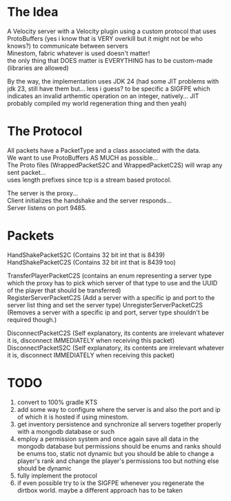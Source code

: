 # The Idea
A Velocity server with a Velocity plugin using a custom protocol that uses ProtoBuffers (yes i know that is VERY overkill but it might not be who knows?) to communicate between servers \
Minestom, fabric whatever is used doesn't matter! \
the only thing that DOES matter is EVERYTHING has to be custom-made (libraries are allowed)

By the way, the implementation uses JDK 24 (had some JIT problems with jdk 23, still have them but... less i guess? to be specific a SIGFPE which indicates an invalid arthemtic operation on an integer, natively... JIT probably compiled my world regeneration thing and then yeah)

# The Protocol
All packets have a PacketType and a class associated with the data. \
We want to use ProtoBuffers AS MUCH as possible... \
The Proto files (WrappedPacketS2C and WrappedPacketC2S) will wrap any sent packet... \
uses length prefixes since tcp is a stream based protocol.

The server is the proxy... \
Client initializes the handshake and the server responds... \
Server listens on port 9485.

# Packets
HandShakePacketS2C (Contains 32 bit int that is 8439) \
HandShakePacketC2S (Contains 32 bit int that is 8439 too)

TransferPlayerPacketC2S (contains an enum representing a server type which the proxy has to pick which server of that type to use and the UUID of the player that should be transferred) \
RegisterServerPacketC2S (Add a server with a specific ip and port to the server list thing and set the server type)
UnregisterServerPacketC2S (Removes a server with a specific ip and port, server type shouldn't be required though.)

DisconnectPacketC2S (Self explanatory, its contents are irrelevant whatever it is, disconnect IMMEDIATELY when receiving this packet)
DisconnectPacketS2C (Self explanatory, its contents are irrelevant whatever it is, disconnect IMMEDIATELY when receiving this packet)

# TODO
1. convert to 100% gradle KTS
2. add some way to configure where the server is and also the port and ip of which it is hosted if using minestom.
3. get inventory persistence and synchronize all servers together properly with a mongodb database or such
4. employ a permission system and once again save all data in the mongodb database but permissions should be enums and ranks should be enums too, static not dynamic but you should be able to change a player's rank and change the player's permissions too but nothing else should be dynamic
5. fully implement the protocol
6. if even possible try to ix the SIGFPE whenever you regenerate the dirtbox world. maybe a different approach has to be taken